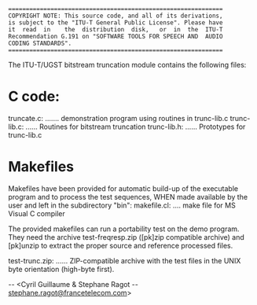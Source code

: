     =============================================================
    COPYRIGHT NOTE: This source code, and all of its derivations,
    is subject to the "ITU-T General Public License". Please have
    it  read  in    the  distribution  disk,   or  in  the  ITU-T
    Recommendation G.191 on "SOFTWARE TOOLS FOR SPEECH AND  AUDIO
    CODING STANDARDS".
    =============================================================


The ITU-T/UGST bitstream truncation module contains the following files:

C code:
===
 truncate.c: ....... demonstration program using routines in trunc-lib.c
 trunc-lib.c: ...... Routines for bitstream truncation
 trunc-lib.h: ...... Prototypes for trunc-lib.c


Makefiles
===
Makefiles have been provided for automatic build-up of the executable program
and to process the test sequences, WHEN made available by the user and left
in the subdirectory "bin":
makefile.cl: .... make file for MS Visual C compiler

The provided makefiles can run a portability test on the demo program. They
need the archive test-freqresp.zip ([pk]zip compatible archive) and [pk]unzip to
extract the proper source and reference processed files.

test-trunc.zip: ...... ZIP-compatible archive with the test files in the UNIX
			     byte orientation (high-byte first).

-- <Cyril Guillaume & Stephane Ragot -- stephane.ragot@francetelecom.com>
